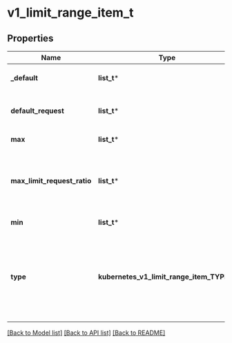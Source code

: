# v1_limit_range_item_t

## Properties
Name | Type | Description | Notes
------------ | ------------- | ------------- | -------------
**_default** | **list_t*** | Default resource requirement limit value by resource name if resource limit is omitted. | [optional] 
**default_request** | **list_t*** | DefaultRequest is the default resource requirement request value by resource name if resource request is omitted. | [optional] 
**max** | **list_t*** | Max usage constraints on this kind by resource name. | [optional] 
**max_limit_request_ratio** | **list_t*** | MaxLimitRequestRatio if specified, the named resource must have a request and limit that are both non-zero where limit divided by request is less than or equal to the enumerated value; this represents the max burst for the named resource. | [optional] 
**min** | **list_t*** | Min usage constraints on this kind by resource name. | [optional] 
**type** | **kubernetes_v1_limit_range_item_TYPE_e** | Type of resource that this limit applies to.  Possible enum values:  - &#x60;\&quot;Container\&quot;&#x60; Limit that applies to all containers in a namespace  - &#x60;\&quot;PersistentVolumeClaim\&quot;&#x60; Limit that applies to all persistent volume claims in a namespace  - &#x60;\&quot;Pod\&quot;&#x60; Limit that applies to all pods in a namespace | 

[[Back to Model list]](../README.md#documentation-for-models) [[Back to API list]](../README.md#documentation-for-api-endpoints) [[Back to README]](../README.md)


